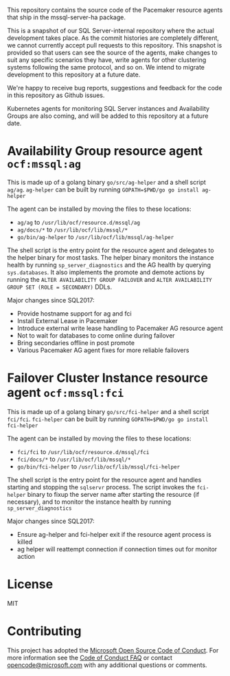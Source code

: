This repository contains the source code of the Pacemaker resource agents that ship in the mssql-server-ha package.

This is a snapshot of our SQL Server-internal repository where the actual development takes place. As the commit histories are completely different, we cannot currently accept pull requests to this repository. This snapshot is provided so that users can see the source of the agents, make changes to suit any specific scenarios they have, write agents for other clustering systems following the same protocol, and so on. We intend to migrate development to this repository at a future date.

We're happy to receive bug reports, suggestions and feedback for the code in this repository as Github issues.

Kubernetes agents for monitoring SQL Server instances and Availability Groups are also coming, and will be added to this repository at a future date.


# Availability Group resource agent `ocf:mssql:ag`

This is made up of a golang binary `go/src/ag-helper` and a shell script `ag/ag`. `ag-helper` can be built by running `GOPATH=$PWD/go go install ag-helper`

The agent can be installed by moving the files to these locations:

- `ag/ag` to `/usr/lib/ocf/resource.d/mssql/ag`
- `ag/docs/*` to `/usr/lib/ocf/lib/mssql/*`
- `go/bin/ag-helper` to `/usr/lib/ocf/lib/mssql/ag-helper`

The shell script is the entry point for the resource agent and delegates to the helper binary for most tasks. The helper binary monitors the instance health by running `sp_server_diagnostics` and the AG health by querying `sys.databases`. It also implements the promote and demote actions by running the `ALTER AVAILABILITY GROUP FAILOVER` and `ALTER AVAILABILITY GROUP SET (ROLE = SECONDARY)` DDLs.


Major changes since SQL2017:

- Provide hostname support for ag and fci
- Install External Lease in Pacemaker 
- Introduce external write lease handling to Pacemaker AG resource agent
- Not to wait for databases to come online during failover
- Bring secondaries offline in post promote
- Various Pacemaker AG agent fixes for more reliable failovers

# Failover Cluster Instance resource agent `ocf:mssql:fci`

This is made up of a golang binary `go/src/fci-helper` and a shell script `fci/fci`. `fci-helper` can be built by running `GOPATH=$PWD/go go install fci-helper`

The agent can be installed by moving the files to these locations:

- `fci/fci` to `/usr/lib/ocf/resource.d/mssql/fci`
- `fci/docs/*` to `/usr/lib/ocf/lib/mssql/*`
- `go/bin/fci-helper` to `/usr/lib/ocf/lib/mssql/fci-helper`

The shell script is the entry point for the resource agent and handles starting and stopping the `sqlservr` process. The script invokes the `fci-helper` binary to fixup the server name after starting the resource (if necessary), and to monitor the instance health by running `sp_server_diagnostics`


Major changes since SQL2017:

- Ensure ag-helper and fci-helper exit if the resource agent process is killed
- ag helper will reattempt connection if connection times out for monitor action


# License

MIT


# Contributing

This project has adopted the [Microsoft Open Source Code of Conduct](https://opensource.microsoft.com/codeofconduct/).
For more information see the [Code of Conduct FAQ](https://opensource.microsoft.com/codeofconduct/faq/) or
contact [opencode@microsoft.com](mailto:opencode@microsoft.com) with any additional questions or comments.
